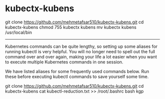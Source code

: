 # kubectx-kubens
git clone https://github.com/mehmetafsar510/kubectx-kubens.git
cd kubectx-kubens
chmod 755 kubectx kubens
mv kubectx kubens /usr/local/bin

----------------------------------
Kubernetes commands can be quite lengthy, so setting up some aliases for running kubectl is very helpful. You will no longer need to spell out the full command over and over again, making your life a lot easier when you want to execute multiple Kubernetes commands in one session.

We have listed aliases for some frequently used commands below. Run these before executing kubectl commands to save yourself some time.

git clone https://github.com/mehmetafsar510/kubectx-kubens.git
cd kubectx-kubens
cat kubectl-reduction.txt >> /root/.bashrc
bash
kgp
